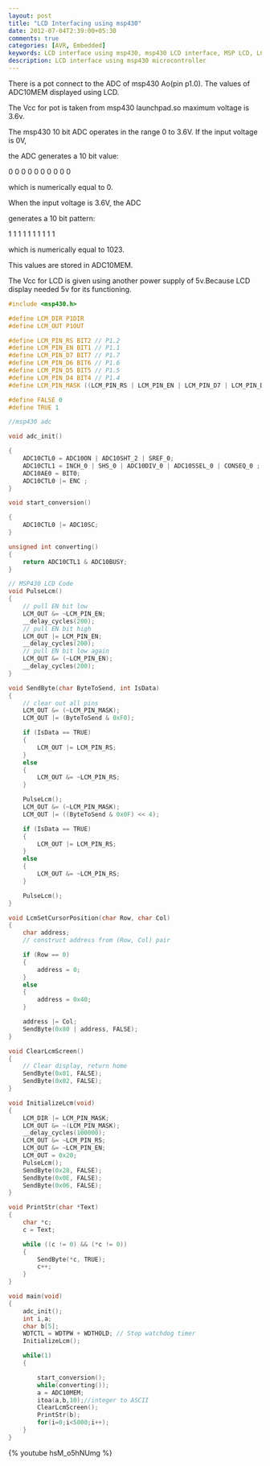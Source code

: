 ```yaml
---
layout: post
title: "LCD Interfacing using msp430"
date: 2012-07-04T2:39:00+05:30
comments: true
categories: [AVR, Embedded]
keywords: LCD interface using msp430, msp430 LCD interface, MSP LCD, LCD interface using micro controllers, msp430  LCD interface examples 
description: LCD interface using msp430 microcontroller
---
```

There is a pot connect to the ADC of msp430 Ao(pin p1.0). The values  of  ADC10MEM displayed using LCD.

The Vcc for pot is taken from msp430 launchpad.so maximum voltage is 3.6v.

The msp430 10 bit ADC operates in the range 0 to 3.6V. If the input voltage is 0V,

the ADC generates a 10 bit value:

0 0 0 0 0 0 0 0 0 0

which is numerically equal to 0.

When the input voltage is 3.6V, the ADC

generates a 10 bit pattern:

1 1 1 1 1 1 1 1 1 1

which is numerically equal to 1023.

This values are stored in ADC10MEM.

The Vcc for LCD is given using another power supply of 5v.Because LCD display needed 5v for its functioning.

```c
#include <msp430.h>

#define LCM_DIR P1DIR
#define LCM_OUT P1OUT

#define LCM_PIN_RS BIT2 // P1.2
#define LCM_PIN_EN BIT1 // P1.1
#define LCM_PIN_D7 BIT7 // P1.7
#define LCM_PIN_D6 BIT6 // P1.6
#define LCM_PIN_D5 BIT5 // P1.5
#define LCM_PIN_D4 BIT4 // P1.4
#define LCM_PIN_MASK ((LCM_PIN_RS | LCM_PIN_EN | LCM_PIN_D7 | LCM_PIN_D6 | LCM_PIN_D5 | LCM_PIN_D4))

#define FALSE 0
#define TRUE 1

//msp430 adc

void adc_init()

{
	ADC10CTL0 = ADC10ON | ADC10SHT_2 | SREF_0;
	ADC10CTL1 = INCH_0 | SHS_0 | ADC10DIV_0 | ADC10SSEL_0 | CONSEQ_0 ;
	ADC10AE0 = BIT0;
	ADC10CTL0 |= ENC ;
}

void start_conversion()

{
	ADC10CTL0 |= ADC10SC;
}

unsigned int converting()
{
	return ADC10CTL1 & ADC10BUSY;
}

// MSP430 LCD Code
void PulseLcm()
{	
	// pull EN bit low	
	LCM_OUT &= ~LCM_PIN_EN;
	__delay_cycles(200);
	// pull EN bit high	
	LCM_OUT |= LCM_PIN_EN;
	__delay_cycles(200);
	// pull EN bit low again	
	LCM_OUT &= (~LCM_PIN_EN);
	__delay_cycles(200);
}

void SendByte(char ByteToSend, int IsData)
{
	// clear out all pins	
	LCM_OUT &= (~LCM_PIN_MASK);	
	LCM_OUT |= (ByteToSend & 0xF0);	

	if (IsData == TRUE)
	{
		LCM_OUT |= LCM_PIN_RS;
	}
	else
	{
		LCM_OUT &= ~LCM_PIN_RS;
	}

	PulseLcm();
	LCM_OUT &= (~LCM_PIN_MASK);
	LCM_OUT |= ((ByteToSend & 0x0F) << 4);	

	if (IsData == TRUE)
	{
		LCM_OUT |= LCM_PIN_RS;
	}
	else
	{
		LCM_OUT &= ~LCM_PIN_RS;
	}	

	PulseLcm();
}

void LcmSetCursorPosition(char Row, char Col)
{
	char address;
	// construct address from (Row, Col) pair	

	if (Row == 0)
	{
		address = 0;
	}
	else
	{
		address = 0x40;
	}

	address |= Col;
	SendByte(0x80 | address, FALSE);
}

void ClearLcmScreen()
{
	// Clear display, return home
	SendByte(0x01, FALSE);
	SendByte(0x02, FALSE);
}

void InitializeLcm(void)
{
	LCM_DIR |= LCM_PIN_MASK;
	LCM_OUT &= ~(LCM_PIN_MASK);	
	__delay_cycles(100000);	
	LCM_OUT &= ~LCM_PIN_RS;
	LCM_OUT &= ~LCM_PIN_EN;	
	LCM_OUT = 0x20;
	PulseLcm();	
	SendByte(0x28, FALSE);	
	SendByte(0x0E, FALSE);	
	SendByte(0x06, FALSE);
}

void PrintStr(char *Text)
{
	char *c;
	c = Text;

	while ((c != 0) && (*c != 0))
	{
		SendByte(*c, TRUE);
		c++;
	}
}

void main(void)
{
	adc_init();	
	int i,a;	
	char b[5];	
	WDTCTL = WDTPW + WDTHOLD; // Stop watchdog timer	
	InitializeLcm();	

	while(1)
	{	

		start_conversion();	
		while(converting());	
		a = ADC10MEM;	
		itoa(a,b,10);//integer to ASCII	
		ClearLcmScreen();	
		PrintStr(b);	
		for(i=0;i<5000;i++);
	} 
}
```
{% youtube hsM_o5hNUmg %}
